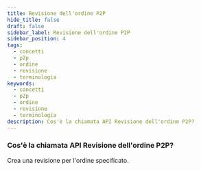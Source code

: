 ```yaml
---
title: Revisione dell'ordine P2P
hide_title: false
draft: false
sidebar_label: Revisione dell'ordine P2P
sidebar_position: 4
tags:
  - concetti
  - p2p
  - ordine
  - revisione
  - terminologia
keywords:
  - concetti
  - p2p
  - ordine
  - revisione
  - terminologia
description: Cos'è la chiamata API Revisione dell'ordine P2P?
---
```


### Cos'è la chiamata API Revisione dell'ordine P2P?

Crea una revisione per l'ordine specificato.
